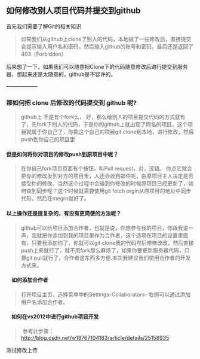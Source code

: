 ## 如何修改别人项目代码并提交到github
首先我们需要了解Git的相关知识
> 如果我们从github上clone了别人的代码，本地做了一些修改后，直接提交会提示输入用户名和密码，然后输入github的账号和密码，最后还是返回了403（Forbidden）

后来想了一下，如果我们可以随意把Clone下的代码随意修改后进行提交到服务器，想起来还是太随意的，github是不容许的。

——————

### 那如何把 clone 后修改的代码提交到 github 呢?
> github上 不是有个fork么， 好，那么给别人的项目提交代码的方式就有了，先fork下别人的代码，于是你的github上就出现了同名的项目，这个项目就属于你自己了，你把这个自己的项目git clone到本地，进行修改，然后push到你自己的项目里
#### 但是如何将你对项目的修改push到原项目中呢？
> 在你自己fork项目页面有个按钮，叫Pull request，对，没错。 你点它就会把你的修改发到对方的项目里，人还会收到邮件呢，由原项目主人决定是否接受你的修改。当然这个过程中会碰到你修改的时候原项目已经更新了，如何做到同步呢？这个时候就需要使用git fetch orgin从原项目的地址中同步代码，然后在megrn就好了。

#### 以上操作还是提复杂的，有没有更简便的方法呢？
> github可以给项目添加合作者，也就是说，你想参与我的项目，你跟我说一声，我就把你添加到我的项目里作为合作者，这个选项在项目的设置里面有，只要我添加你了，你就可以git clone我的代码然后修修改改，然后直接push上来就行了，就不用fork那么麻烦了，如果你要更新服务器代码，只要git pull就行了，合作者这东西多方便.本次我建议我们使用合作者的开发方式来。

#### 　如何添加合作者
> 打开项目主页，选择菜单中的Settings-Collaborators- 右侧可以通过添加用户名添加合作者。


#### 　如何在vs2012中进行github项目开发
>  参考此步骤：http://blog.csdn.net/w18767104183/article/details/25158935

测试修改上传
